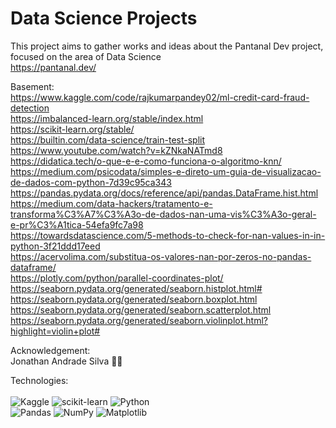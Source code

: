 # Data Science Projects

This project aims to gather works and ideas about the Pantanal Dev project, focused on the area of Data Science <br>
https://pantanal.dev/

Basement: <br>
https://www.kaggle.com/code/rajkumarpandey02/ml-credit-card-fraud-detection <br>
https://imbalanced-learn.org/stable/index.html <br>
https://scikit-learn.org/stable/ <br>
https://builtin.com/data-science/train-test-split <br>
https://www.youtube.com/watch?v=kZNkaNATmd8 <br>
https://didatica.tech/o-que-e-e-como-funciona-o-algoritmo-knn/ <br>
https://medium.com/psicodata/simples-e-direto-um-guia-de-visualizacao-de-dados-com-python-7d39c95ca343 <br>
https://pandas.pydata.org/docs/reference/api/pandas.DataFrame.hist.html <br>
https://medium.com/data-hackers/tratamento-e-transforma%C3%A7%C3%A3o-de-dados-nan-uma-vis%C3%A3o-geral-e-pr%C3%A1tica-54efa9fc7a98 <br>
https://towardsdatascience.com/5-methods-to-check-for-nan-values-in-in-python-3f21ddd17eed <br>
https://acervolima.com/substitua-os-valores-nan-por-zeros-no-pandas-dataframe/ <br>
https://plotly.com/python/parallel-coordinates-plot/ <br>
https://seaborn.pydata.org/generated/seaborn.histplot.html# <br>
https://seaborn.pydata.org/generated/seaborn.boxplot.html <br>
https://seaborn.pydata.org/generated/seaborn.scatterplot.html <br>
https://seaborn.pydata.org/generated/seaborn.violinplot.html?highlight=violin+plot# <br>


Acknowledgement: <br>
Jonathan Andrade Silva 👨‍🏫

Technologies: <br><br>
![Kaggle](https://img.shields.io/badge/Kaggle-035a7d?style=for-the-badge&logo=kaggle&logoColor=white)
![scikit-learn](https://img.shields.io/badge/scikit--learn-%23F7931E.svg?style=for-the-badge&logo=scikit-learn&logoColor=white)
![Python](https://img.shields.io/badge/python-3670A0?style=for-the-badge&logo=python&logoColor=ffdd54) <br>
![Pandas](https://img.shields.io/badge/pandas-%23150458.svg?style=for-the-badge&logo=pandas&logoColor=white)
![NumPy](https://img.shields.io/badge/numpy-%23013243.svg?style=for-the-badge&logo=numpy&logoColor=white)
![Matplotlib](https://img.shields.io/badge/Matplotlib-%23ffffff.svg?style=for-the-badge&logo=Matplotlib&logoColor=black)
